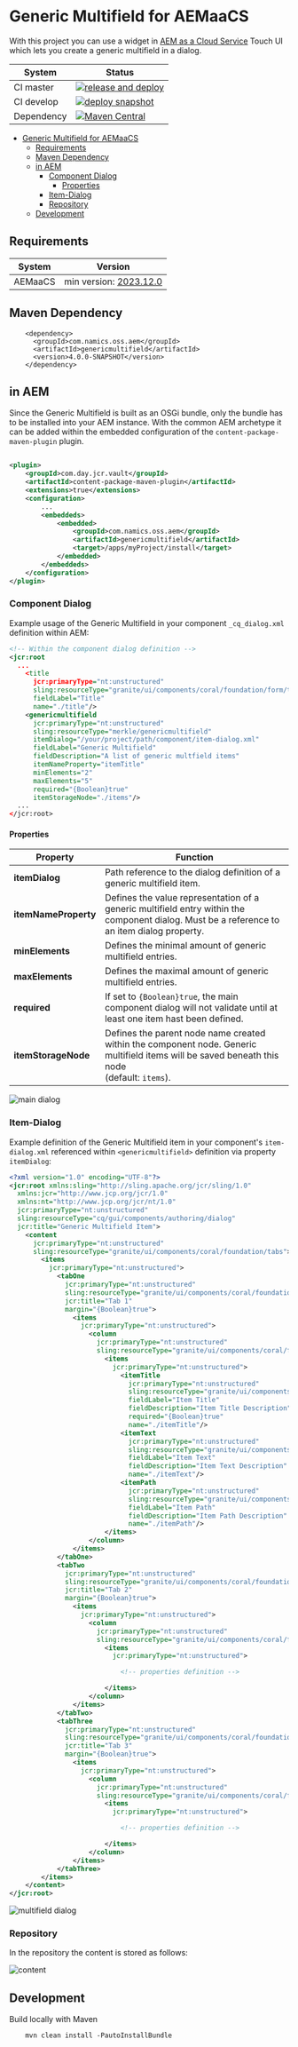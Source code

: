 # Generic Multifield for AEMaaCS

With this project you can use a widget
in [AEM as a Cloud Service](https://experienceleague.adobe.com/docs/experience-manager-cloud-service/content/release-notes/home.html)
Touch UI which lets you create a generic multifield in a dialog.

| System     | Status                                                                                                                                                                                                                                                          |
|------------|-----------------------------------------------------------------------------------------------------------------------------------------------------------------------------------------------------------------------------------------------------------------|
| CI master  | [![release and deploy](https://github.com/merkle-open/aem-generic-multifield/actions/workflows/release-and-deploy-release.yml/badge.svg?branch=master)](https://github.com/merkle-open/aem-generic-multifield/actions/workflows/release-and-deploy-release.yml) |
| CI develop | [![deploy snapshot](https://github.com/merkle-open/aem-generic-multifield/actions/workflows/deploy-snapshot.yml/badge.svg?branch=develop)](https://github.com/merkle-open/aem-generic-multifield/actions/workflows/deploy-snapshot.yml)                         |
| Dependency | [![Maven Central](https://maven-badges.herokuapp.com/maven-central/com.namics.oss.aem/genericmultifield/badge.svg)](https://maven-badges.herokuapp.com/maven-central/com.namics.oss.aem/genericmultifield)                                                      |

<!-- TOC -->
* [Generic Multifield for AEMaaCS](#generic-multifield-for-aemaacs)
  * [Requirements](#requirements)
  * [Maven Dependency](#maven-dependency)
  * [in AEM](#in-aem)
    * [Component Dialog](#component-dialog)
      * [Properties](#properties)
    * [Item-Dialog](#item-dialog)
    * [Repository](#repository)
  * [Development](#development)
<!-- TOC -->

## Requirements

| System  | Version                                                                                                                                                                |
|---------|------------------------------------------------------------------------------------------------------------------------------------------------------------------------|
| AEMaaCS | min version: [2023.12.0](https://experienceleague.adobe.com/en/docs/experience-manager-cloud-service/content/release-notes/release-notes/2023/release-notes-2023-12-0) |

## Maven Dependency

```
    <dependency>
      <groupId>com.namics.oss.aem</groupId>
      <artifactId>genericmultifield</artifactId>
      <version>4.0.0-SNAPSHOT</version>
    </dependency>
```

## in AEM

Since the Generic Multifield is built as an OSGi bundle, only the bundle has to be installed into your AEM instance.
With the common AEM archetype it can be added within the embedded configuration of the `content-package-maven-plugin`
plugin.

```xml

<plugin>
    <groupId>com.day.jcr.vault</groupId>
    <artifactId>content-package-maven-plugin</artifactId>
    <extensions>true</extensions>
    <configuration>
        ...
        <embeddeds>
            <embedded>
                <groupId>com.namics.oss.aem</groupId>
                <artifactId>genericmultifield</artifactId>
                <target>/apps/myProject/install</target>
            </embedded>
        </embeddeds>
    </configuration>
</plugin>
```

### Component Dialog

Example usage of the Generic Multifield in your component `_cq_dialog.xml` definition within AEM:

```xml
<!-- Within the component dialog definition -->
<jcr:root
  ...
    <title
      jcr:primaryType="nt:unstructured"
      sling:resourceType="granite/ui/components/coral/foundation/form/textfield"
      fieldLabel="Title"
      name="./title"/>
    <genericmultifield
      jcr:primaryType="nt:unstructured"
      sling:resourceType="merkle/genericmultifield"
      itemDialog="/your/project/path/component/item-dialog.xml"
      fieldLabel="Generic Multifield"
      fieldDescription="A list of generic multfield items"
      itemNameProperty="itemTitle"
      minElements="2"
      maxElements="5"
      required="{Boolean}true"
      itemStorageNode="./items"/>
  ...
</jcr:root>
```

#### Properties

| Property             | Function                                                                                                                                          |
|----------------------|---------------------------------------------------------------------------------------------------------------------------------------------------|
| **itemDialog**       | Path reference to the dialog definition of a generic multifield item.                                                                             |
| **itemNameProperty** | Defines the value representation of a generic multifield entry within the component dialog. Must be a reference to an item dialog property.       |
| **minElements**      | Defines the minimal amount of generic multifield entries.                                                                                         |
| **maxElements**      | Defines the maximal amount of generic multifield entries.                                                                                         |
| **required**         | If set to `{Boolean}true`, the main component dialog will not validate until at least one item hast been defined.                                 |
| **itemStorageNode**  | Defines the parent node name created within the component node. Generic multifield items will be saved beneath this node <br/>(default: `items`). |

![main dialog](docs/component.png)

### Item-Dialog

Example definition of the Generic Multifield item in your component's `item-dialog.xml` referenced
within `<genericmultifield>` definition via property `itemDialog`:

```xml
<?xml version="1.0" encoding="UTF-8"?>
<jcr:root xmlns:sling="http://sling.apache.org/jcr/sling/1.0"
  xmlns:jcr="http://www.jcp.org/jcr/1.0"
  xmlns:nt="http://www.jcp.org/jcr/nt/1.0"
  jcr:primaryType="nt:unstructured"
  sling:resourceType="cq/gui/components/authoring/dialog"
  jcr:title="Generic Multifield Item">
    <content
      jcr:primaryType="nt:unstructured"
      sling:resourceType="granite/ui/components/coral/foundation/tabs">
        <items
          jcr:primaryType="nt:unstructured">
            <tabOne
              jcr:primaryType="nt:unstructured"
              sling:resourceType="granite/ui/components/coral/foundation/fixedcolumns"
              jcr:title="Tab 1"
              margin="{Boolean}true">
                <items
                  jcr:primaryType="nt:unstructured">
                    <column
                      jcr:primaryType="nt:unstructured"
                      sling:resourceType="granite/ui/components/coral/foundation/container">
                        <items
                          jcr:primaryType="nt:unstructured">
                            <itemTitle
                              jcr:primaryType="nt:unstructured"
                              sling:resourceType="granite/ui/components/coral/foundation/form/textfield"
                              fieldLabel="Item Title"
                              fieldDescription="Item Title Description"
                              required="{Boolean}true"
                              name="./itemTitle"/>
                            <itemText
                              jcr:primaryType="nt:unstructured"
                              sling:resourceType="granite/ui/components/coral/foundation/form/textarea"
                              fieldLabel="Item Text"
                              fieldDescription="Item Text Description"
                              name="./itemText"/>
                            <itemPath
                              jcr:primaryType="nt:unstructured"
                              sling:resourceType="granite/ui/components/coral/foundation/form/pathbrowser"
                              fieldLabel="Item Path"
                              fieldDescription="Item Path Description"
                              name="./itemPath"/>
                        </items>
                    </column>
                </items>
            </tabOne>
            <tabTwo
              jcr:primaryType="nt:unstructured"
              sling:resourceType="granite/ui/components/coral/foundation/fixedcolumns"
              jcr:title="Tab 2"
              margin="{Boolean}true">
                <items
                  jcr:primaryType="nt:unstructured">
                    <column
                      jcr:primaryType="nt:unstructured"
                      sling:resourceType="granite/ui/components/coral/foundation/container">
                        <items
                          jcr:primaryType="nt:unstructured">

                            <!-- properties definition -->

                        </items>
                    </column>
                </items>
            </tabTwo>
            <tabThree
              jcr:primaryType="nt:unstructured"
              sling:resourceType="granite/ui/components/coral/foundation/fixedcolumns"
              jcr:title="Tab 3"
              margin="{Boolean}true">
                <items
                  jcr:primaryType="nt:unstructured">
                    <column
                      jcr:primaryType="nt:unstructured"
                      sling:resourceType="granite/ui/components/coral/foundation/container">
                        <items
                          jcr:primaryType="nt:unstructured">

                            <!-- properties definition -->

                        </items>
                    </column>
                </items>
            </tabThree>
        </items>
    </content>
</jcr:root>
``` 

![multifield dialog](docs/item.png)

### Repository

In the repository the content is stored as follows:

![content](docs/repo.png)

## Development

Build locally with Maven

```
    mvn clean install -PautoInstallBundle
```
